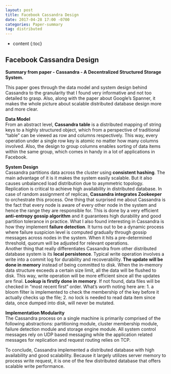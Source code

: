 ```yaml
---
layout: post
title: Facebook Cassandra Design
date: 2017-04-28 17:00 -0700
categories: Paper-summary
tag: distributed
---
```

* content
{:toc}



## Facebook Cassandra Design
__Summary from paper - Cassandra - A Decentralized Structured Storage System.__

This paper goes through the data model and system design behind Cassandra to the granularity  that I found very informative and not too detailed to grasp. Also, along with the paper about Google’s Spanner, it makes the whole picture about scalable distributed database design more and more clear.

__Data Model__  
From an abstract level, __Cassandra table__ is a distributed mapping of string keys to a highly structured object, which from a perspective of traditional “table” can be viewed as row and columns respectively. This way, every operation under a single row key is atomic no matter how many columns involved. Also, the design to group columns enables sorting of data items within the same group, which comes in handy in a lot of applications in Facebook.

__System Design__  
Cassandra partitions data across the cluster using __consistent hashing__. The main advantage of it is it makes the system easily scalable. But it also causes unbalanced load distribution due to asymmetric topology. Replication is critical to achieve high availability in distributed database. In case of random assignment of replicas, __Cassandra integrates Zookeeper__ to orchestrate this process. One thing that surprised me about Cassandra is the fact that every node is aware of every other node in the system and hence the range they are responsible for. This is done by a very efficient __anti-entropy gossip algorithm__ and it guarantees high durability and good partition tolerance in practice. What I also found interesting in Cassandra is how they implement __failure detection__. It turns out to be a dynamic process where failure suspicion level is computed gradually through gossip messages across nodes in the system. When it hits a pre-determined threshold, quorum will be adjusted for relevant operations.  
Another thing that really differentiates Cassandra from other distributed database system is its __local persistence__. Typical write operation involves a write into a commit log for durability and recoverability. __The update will be done in memory__ instead of being committed to disk. When the in-memory data structure exceeds a certain size limit, all the data will be flushed to disk. This way, write operation will be more efficient since all the updates are final. __Lookup is firstly done in memory__. If not found, data files will be checked in “most recent first” order. What’s worth noting here are: 1. a bloom filter is implemented to check the membership of the key before it actually checks up the file; 2. no lock is needed to read data item since data, once dumped into disk, will never be mutated.

__Implementation Modularity__  
The Cassandra process on a single machine is primarily comprised of the following abstractions: partitioning module, cluster membership module, failure detection module and storage engine module. All system control messages rely on UDP based messaging while the application related messages for replication and request routing relies on TCP.

To conclude, Cassandra implemented a distributed database with high availability and good scalability. Because it largely utilizes server memory to process write request, it is one of the few distributed database that offers scalable write performance.
